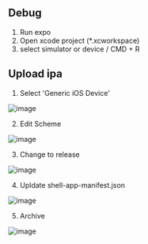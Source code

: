 ## Debug
1. Run expo 
2. Open xcode project (*.xcworkspace)
3. select simulator or device / CMD + R

## Upload ipa

1. Select 'Generic iOS Device'

![image](https://user-images.githubusercontent.com/5827617/68464876-bd05be00-0254-11ea-912c-218c8bd6daca.png)


2. Edit Scheme

![image](https://user-images.githubusercontent.com/5827617/68464955-e0306d80-0254-11ea-8a49-4da114d1bbdc.png)


3. Change to release

![image](https://user-images.githubusercontent.com/5827617/68465023-fd653c00-0254-11ea-80d2-57e7351b1a50.png)


4. Upldate shell-app-manifest.json

![image](https://user-images.githubusercontent.com/5827617/68465130-2c7bad80-0255-11ea-9dad-eec8f1c5f3b9.png)


5. Archive

![image](https://user-images.githubusercontent.com/5827617/68465167-46b58b80-0255-11ea-80fe-2577415cc9d3.png)
